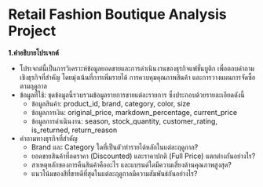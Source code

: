 # Retail Fashion Boutique Analysis Project
**1.คำอธิบายโปรเจกต์**
* โปรเจกต์นี้เป็นการวิเคราะห์ข้อมูลยอดขายและการดำเนินงานของธุรกิจแฟชั่นบูติก เพื่อตอบคำถามเชิงธุรกิจที่สำคัญ โดยมุ่งเน้นที่การเพิ่มรายได้ การควบคุมคุณภาพสินค้า และการวางแผนการจัดซื้อตามฤดูกาล
* ข้อมูลที่ใช้: ชุดข้อมูลนี้รวบรวมข้อมูลรายการขายแต่ละรายการ ซึ่งประกอบด้วยรายละเอียดดังนี้
  * ข้อมูลสินค้า: product_id, brand, category, color, size
  * ข้อมูลการเงิน: original_price, markdown_percentage, current_price
  * ข้อมูลการดำเนินงาน: season, stock_quantity, customer_rating, is_returned, return_reason
* คำถามทางธุรกิจที่สำคัญ
  * Brand และ Category ใดที่เป็นตัวทำรายได้หลักในแต่ละฤดูกาล?
  * ยอดขายสินค้าที่ลดราคา (Discounted) และราคาปกติ (Full Price) แตกต่างกันอย่างไร?
  * สาเหตุหลักของการคืนสินค้าคืออะไร และแบรนด์ใดมีความเสี่ยงด้านคุณภาพสูงสุด?
  * แนวโน้มของสีที่ขายดีที่สุดในแต่ละฤดูกาลมีความสัมพันธ์กันอย่างไร?
